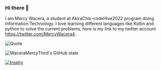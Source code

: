 ### Hi there 👋

I am Mercy Wacera, a student at AkiraChix-codeHive2022 program doing Information Technology. I love learning different languages like Kotlin and python to solve the current problems, here is my link to my twitter account https://twitter.com/MercyWacera4 .

![Quote](https://github-readme-quotes.herokuapp.com/quote?font=Redressed)

![WaceraMercyThird's GitHub stats](https://github-readme-stats.vercel.app/api?username=WaceraMercyThird&show_icons=true)

[![trophy](https://github-profile-trophy.vercel.app/?username=WaceraMercyThird)](https://github.com/WaceraMercyThird/github-profile-trophy)

